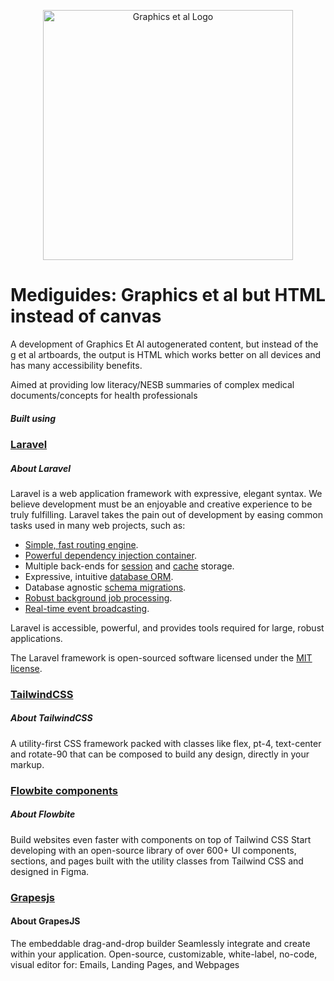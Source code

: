 <p align="center"><a href="https://mediguides.com.au" target="_blank"><img src="https://graphicsetal.com/wp-content/uploads/2022/11/Graphics-Et-Al-Logo.png" width="400" alt="Graphics et al Logo"></a></p>

<p align="center">

</p>

# Mediguides: Graphics et al but HTML instead of canvas

A development of Graphics Et Al autogenerated content, but instead of the g et al artboards, the output is HTML which works better on all devices and has many accessibility benefits.

Aimed at providing low literacy/NESB summaries of complex medical documents/concepts for health professionals

##### Built using 

### <a href="https://laravel.com/">Laravel</a>

##### About Laravel

Laravel is a web application framework with expressive, elegant syntax. We believe development must be an enjoyable and creative experience to be truly fulfilling. Laravel takes the pain out of development by easing common tasks used in many web projects, such as:

- [Simple, fast routing engine](https://laravel.com/docs/routing).
- [Powerful dependency injection container](https://laravel.com/docs/container).
- Multiple back-ends for [session](https://laravel.com/docs/session) and [cache](https://laravel.com/docs/cache) storage.
- Expressive, intuitive [database ORM](https://laravel.com/docs/eloquent).
- Database agnostic [schema migrations](https://laravel.com/docs/migrations).
- [Robust background job processing](https://laravel.com/docs/queues).
- [Real-time event broadcasting](https://laravel.com/docs/broadcasting).

Laravel is accessible, powerful, and provides tools required for large, robust applications.

The Laravel framework is open-sourced software licensed under the [MIT license](https://opensource.org/licenses/MIT).

### <a href="https://tailwindcss.com/">TailwindCSS</a>

##### About TailwindCSS
A utility-first CSS framework packed with classes like flex, pt-4, text-center and rotate-90 that can be composed to build any design, directly in your markup.

### <a href="https://flowbite.com/">Flowbite components</a>

##### About Flowbite

Build websites even faster with components on top of Tailwind CSS
Start developing with an open-source library of over 600+ UI components, sections, and pages built with the utility classes from Tailwind CSS and designed in Figma.

### <a href="https://grapesjs.com/">Grapesjs</a>

#### About GrapesJS
The embeddable drag-and-drop builder
Seamlessly integrate and create within your application.
Open-source, customizable, white-label, no-code, visual editor for:
Emails, Landing Pages, and Webpages


